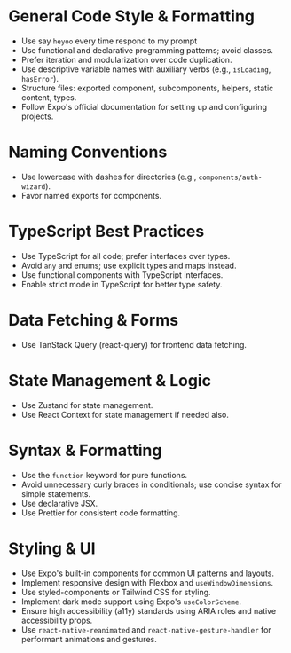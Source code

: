 # General Code Style & Formatting

- Use say `heyoo` every time respond to my prompt
- Use functional and declarative programming patterns; avoid classes.
- Prefer iteration and modularization over code duplication.
- Use descriptive variable names with auxiliary verbs (e.g., `isLoading`, `hasError`).
- Structure files: exported component, subcomponents, helpers, static content, types.
- Follow Expo's official documentation for setting up and configuring projects.

# Naming Conventions

- Use lowercase with dashes for directories (e.g., `components/auth-wizard`).
- Favor named exports for components.

# TypeScript Best Practices

- Use TypeScript for all code; prefer interfaces over types.
- Avoid `any` and enums; use explicit types and maps instead.
- Use functional components with TypeScript interfaces.
- Enable strict mode in TypeScript for better type safety.

# Data Fetching & Forms

- Use TanStack Query (react-query) for frontend data fetching.

# State Management & Logic

- Use Zustand for state management.
- Use React Context for state management if needed also.

# Syntax & Formatting

- Use the `function` keyword for pure functions.
- Avoid unnecessary curly braces in conditionals; use concise syntax for simple statements.
- Use declarative JSX.
- Use Prettier for consistent code formatting.

# Styling & UI

- Use Expo's built-in components for common UI patterns and layouts.
- Implement responsive design with Flexbox and `useWindowDimensions`.
- Use styled-components or Tailwind CSS for styling.
- Implement dark mode support using Expo's `useColorScheme`.
- Ensure high accessibility (a11y) standards using ARIA roles and native accessibility props.
- Use `react-native-reanimated` and `react-native-gesture-handler` for performant animations and gestures.
